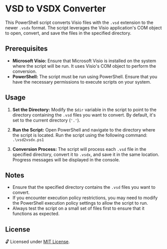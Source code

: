 # VSD to VSDX Converter

This PowerShell script converts Visio files with the `.vsd` extension to the newer `.vsdx` format. The script leverages the Visio application's COM object to open, convert, and save the files in the specified directory.

## Prerequisites

- **Microsoft Visio:** Ensure that Microsoft Visio is installed on the system where the script will be run. It uses Visio's COM object to perform the conversion.
- **PowerShell:** The script must be run using PowerShell. Ensure that you have the necessary permissions to execute scripts on your system.

## Usage

1. **Set the Directory:** Modify the `$dir` variable in the script to point to the directory containing the `.vsd` files you want to convert. By default, it's set to the current directory (`'.'`).

2. **Run the Script:** Open PowerShell and navigate to the directory where the script is located. Run the script using the following command: `.\vsd2vsdx.ps1`

3. **Conversion Process:** The script will process each `.vsd` file in the specified directory, convert it to `.vsdx`, and save it in the same location. Progress messages will be displayed in the console.

## Notes

- Ensure that the specified directory contains the `.vsd` files you want to convert.
- If you encounter execution policy restrictions, you may need to modify the PowerShell execution policy settings to allow the script to run.
- Always test the script on a small set of files first to ensure that it functions as expected.

## License

🔓 Licensed under [MIT License](LICENSE).
